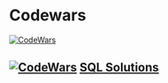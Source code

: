 # Codewars

[![CodeWars](https://www.codewars.com/users/fmpaci/badges/large)](https://www.codewars.com/users/fmpaci "My Honor Badge")


[//]: # "## [![CodeWars](https://raw.githubusercontent.com/adrianeyre/codewars/master/Ruby/Authored/python.png)](Python/Python.md) [Python Solutions](Python/Python.md)" 

## [![CodeWars](https://raw.githubusercontent.com/adrianeyre/codewars/master/Ruby/Authored/sql.png)](SQL/README) [SQL Solutions](SQL/README)
